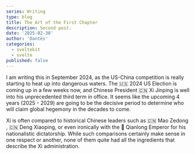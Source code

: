 ```yaml
---
series: Writing
type: blog
title: The Art of the First Chapter
description: Second post.
date: '2025-02-30'
author: 'Dantès'
categories:
  - sveltekit
  - svelte
published: false
---
```


<script>
  import Counter from './counter.svelte'
</script>


I am writing this in September 2024, as the US-China competition is really starting to heat up into dangerous waters. The 🇺🇸 2024 US Election is coming up in a few weeks now, and Chinese President 🇨🇳 Xi Jinping is well into his unprecedented third term in office. It seems like the upcoming 4 years (2025 - 2029) are going to be the decisive period to determine who will claim global hegemony in the decades to come.

Xi is often compared to historical Chinese leaders such as 🇨🇳 Mao Zedong , 🇨🇳 Deng Xiaoping, or even ironically with the 🐲 Qianlong Emperor for his nationalistic dictatorship. While such comparisons certainly make sense in one respect or another, none of them quite had all the ingredients that describe the Xi administration.

